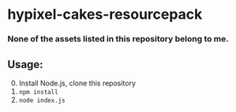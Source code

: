 # hypixel-cakes-resourcepack

### None of the assets listed in this repository belong to me.

## Usage:
0. Install Node.js, clone this repository
1. `npm install`
2. `node index.js`

